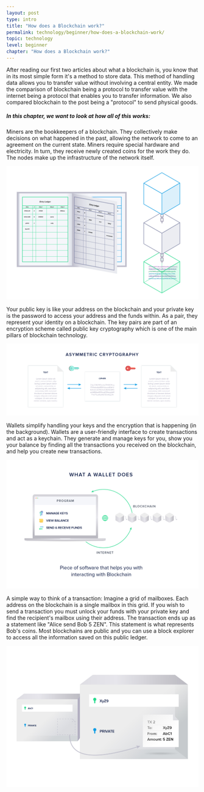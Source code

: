 ```yaml
---
layout: post
type: intro
title: "How does a Blockchain work?"
permalink: technology/beginner/how-does-a-blockchain-work/
topic: technology
level: beginner
chapter: "How does a Blockchain work?"
---
```


After reading our first two articles about what a blockchain is, you know that in its most simple form it's a method to store data. This method of handling data allows you to transfer value without involving a central entity. We made the comparison of blockchain being a protocol to transfer value with the internet being a protocol that enables you to transfer information. We also compared blockchain to the post being a "protocol" to send physical goods.

##### In this chapter, we want to look at how all of this works:

Miners are the bookkeepers of a blockchain. They collectively make decisions on what happened in the past, allowing the network to come to an agreement on the current state. Miners require special hardware and electricity. In turn, they receive newly created coins for the work they do. The nodes make up the infrastructure of the network itself.

![Book blockchain](/assets/post_files/technology/beginner/blockchain-as-a-data-structure/book_blockchain.jpg)

Your public key is like your address on the blockchain and your private key is the password to access your address and the funds within. As a pair, they represent your identity on a blockchain. The key pairs are part of an encryption scheme called public key cryptography which is one of the main pillars of blockchain technology.

![Asymmetric](/assets/post_files/technology/beginner/identity-in-blockchain/asymmetric.png)

Wallets simplify handling your keys and the encryption that is happening (in the background). Wallets are a user-friendly interface to create transactions and act as a keychain. They generate and manage keys for you, show you your balance by finding all the transactions you received on the blockchain, and help you create new transactions. 

![Wallet does](/assets/post_files/technology/beginner/wallets/wallet_does.jpg)

A simple way to think of a transaction: Imagine a grid of mailboxes. Each address on the blockchain is a single mailbox in this grid. If you wish to send a transaction you must unlock your funds with your private key and find the recipient's mailbox using their address. The transaction ends up as a statement like "Alice send Bob 5 ZEN". This statement is what represents Bob's coins. Most blockchains are public and you can use a block explorer to access all the information saved on this public ledger.

![Sent](/assets/post_files/technology/beginner/intro-to-transactions-basic/T3_sent.jpg)
